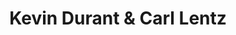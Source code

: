 ---
published: true
layout: watch
section: watch
categories: watch
preview-image: http://placekitten.com/300/200
series-id: interview-kevin-durant-carl-lentz
title: Kevin Durant & Carl Lentz
---